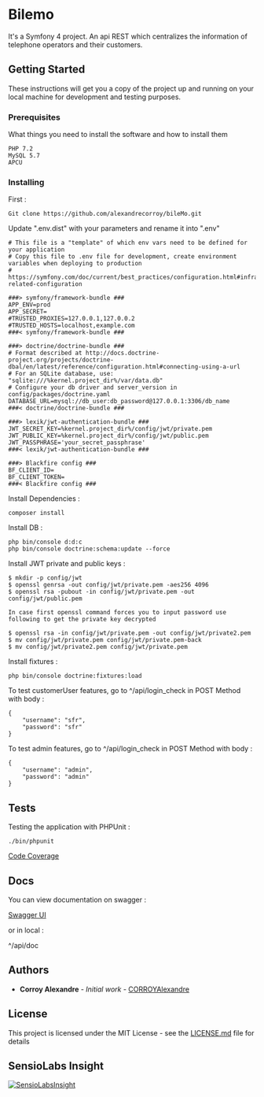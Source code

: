 # Bilemo

It's a Symfony 4 project. An api REST which centralizes the information of telephone operators and their customers.

## Getting Started

These instructions will get you a copy of the project up and running on your local machine for development and testing purposes.

### Prerequisites

What things you need to install the software and how to install them

```
PHP 7.2
MySQL 5.7
APCU
```

### Installing

First :

```
Git clone https://github.com/alexandrecorroy/bileMo.git
```

Update ".env.dist" with your parameters and rename it into ".env"

```
# This file is a "template" of which env vars need to be defined for your application
# Copy this file to .env file for development, create environment variables when deploying to production
# https://symfony.com/doc/current/best_practices/configuration.html#infrastructure-related-configuration

###> symfony/framework-bundle ###
APP_ENV=prod
APP_SECRET=
#TRUSTED_PROXIES=127.0.0.1,127.0.0.2
#TRUSTED_HOSTS=localhost,example.com
###< symfony/framework-bundle ###

###> doctrine/doctrine-bundle ###
# Format described at http://docs.doctrine-project.org/projects/doctrine-dbal/en/latest/reference/configuration.html#connecting-using-a-url
# For an SQLite database, use: "sqlite:///%kernel.project_dir%/var/data.db"
# Configure your db driver and server_version in config/packages/doctrine.yaml
DATABASE_URL=mysql://db_user:db_password@127.0.0.1:3306/db_name
###< doctrine/doctrine-bundle ###

###> lexik/jwt-authentication-bundle ###
JWT_SECRET_KEY=%kernel.project_dir%/config/jwt/private.pem
JWT_PUBLIC_KEY=%kernel.project_dir%/config/jwt/public.pem
JWT_PASSPHRASE='your_secret_passphrase'
###< lexik/jwt-authentication-bundle ###

###> Blackfire config ###
BF_CLIENT_ID=
BF_CLIENT_TOKEN=
###< Blackfire config ###

```

Install Dependencies :

```
composer install
```

Install DB :

```
php bin/console d:d:c
php bin/console doctrine:schema:update --force
```

Install JWT private and public keys :

```
$ mkdir -p config/jwt
$ openssl genrsa -out config/jwt/private.pem -aes256 4096
$ openssl rsa -pubout -in config/jwt/private.pem -out config/jwt/public.pem

In case first openssl command forces you to input password use following to get the private key decrypted

$ openssl rsa -in config/jwt/private.pem -out config/jwt/private2.pem
$ mv config/jwt/private.pem config/jwt/private.pem-back
$ mv config/jwt/private2.pem config/jwt/private.pem
```

Install fixtures :

```
php bin/console doctrine:fixtures:load
```

To test customerUser features, go to ^/api/login_check in POST Method with body : 

```
{
	"username": "sfr",
	"password": "sfr"
}
```

To test admin features, go to ^/api/login_check in POST Method with body : 

```
{
	"username": "admin",
	"password": "admin"
}
```

## Tests

Testing the application with PHPUnit :
```
./bin/phpunit
```

[Code Coverage](https://103-139430356-gh.circle-artifacts.com/0/coverage-result/index.html)

## Docs

You can view documentation on swagger  :

[Swagger UI](https://app.swaggerhub.com/apis-docs/corroyalexandre/Bilemo/1.0.0)

or in local :

^/api/doc

## Authors

* **Corroy Alexandre** - *Initial work* - [CORROYAlexandre](https://github.com/alexandrecorroy)

## License

This project is licensed under the MIT License - see the [LICENSE.md](LICENSE.md) file for details

## SensioLabs Insight

[![SensioLabsInsight](https://insight.sensiolabs.com/projects/a335a0a7-d213-4b27-bd40-e2c9feec75af/big.png)](https://insight.sensiolabs.com/projects/a335a0a7-d213-4b27-bd40-e2c9feec75af)

